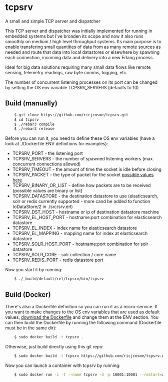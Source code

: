 tcpsrv
======

A small and simple TCP server and dispatcher


This TCP server and dispatcher was initially implemented for running in embedded systems but I've broaden its scope and now it also runs smoothly on medium / high level throughput systems. Its main purpose is to enable transfering small quantities of data from as many remote sources as needed and route that data into local datastores or elsewhere by spawning each connection, incoming data and delivery into a new Erlang process.

Ideal for big data solutions requiring many small data flows like remote sensing, telemetry readings, raw byte comms, logging, etc.

The number of concurrent listening processes on its port can be changed by setting the OS env variable TCPSRV_SERVERS (defaults to 10)


Build (manually)
-----

```Bash
	$ git clone https://github.com/ricjcosme/tcpsrv.git
	$ cd tcpsrv	
	$ ./rebar3 compile
	$ ./rebar3 release
```
Before you can run it, you need to define these OS env variables (have a look at ./Dockerfile ENV definitions for examples):

- TCPSRV_PORT - the listening port
- TCPSRV_SERVERS - the number of spawned listening workers (max. concurrent connections allowed)
- TCPSRV_TIMEOUT - the amount of time the socket is idle before closing
- TCPSRV_PACKET - the type of packet for the socket [possible values here](http://erlang.org/doc/man/inet.html#setopts-2)
- TCPSRV\_BINARY\_OR_LIST - define how packets are to be received (possible values are binary or list)
- TCPSRV_DATASTORE - the destination datastore to use (elasticsearch, solr or redis currently supported - more cand be added to function toDataStore/2 in ./src/srv.erl)
- TCPSRV\_DST_HOST - hostname or ip of destination datastore machine
- TCPSRV\_EL\_HOST_PORT - hostname:port combination for elasticsearch datastore
- TCPSRV\_EL_INDEX - index name for elasticsearch datastore
- TCPSRV\_EL_MAPPING - mapping name for index at elasticsearch datastore
- TCPSRV\_SOLR\_HOST_PORT - hostname:port combination for solr datastore
- TCPSRV\_SOLR_CORE - solr collection / core name
- TCPSRV\_REDIS_PORT - redis datastore port

Now you start it by running: 

```Bash
	$ ./_build/default/rel/tcpsrv/bin/tcpsrv
```

Build (Docker)
-----

There's also a Dockerfile definition so you can run it as a micro-service. If you want to make changes to the OS env variables that are used as default values, [download the Dockerfile](https://raw.githubusercontent.com/ricjcosme/tcpsrv/master/Dockerfile) and change them at the ENV section. You can then build the Dockerfile by running the following command (Dockerfile must be in the same dir):

```Bash
	$ sudo docker build -t tcpsrv .
```

Otherwise, just build directly using this git repo:

```Bash
	$ sudo docker build -t tcpsrv https://github.com/ricjcosme/tcpsrv.git
```

Now you can launch a container with tcpsrv by running:

```Bash
	$ sudo docker run -i -t --name tcpsrv -d -p 10001:10001 --restart=always tcpsrv
```



